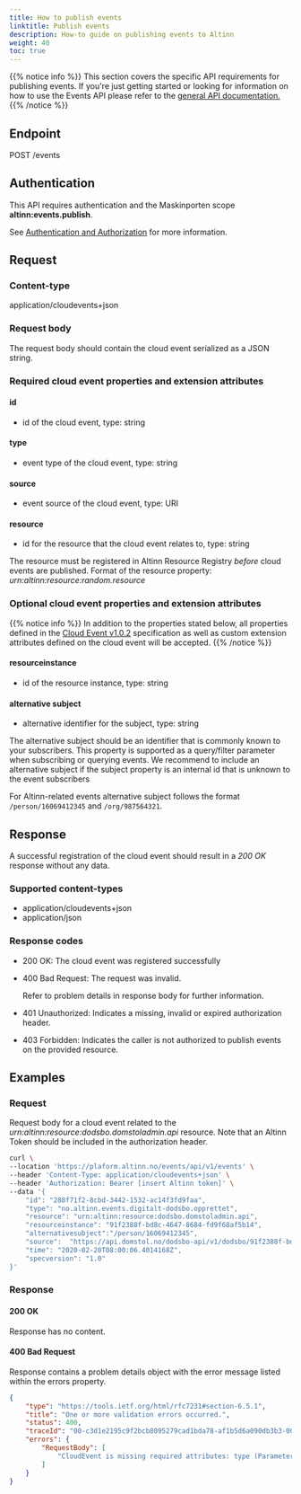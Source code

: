 ```yaml
---
title: How to publish events
linktitle: Publish events
description: How-to guide on publishing events to Altinn
weight: 40
toc: true
---
```



{{% notice info %}}
This section covers the specific API requirements for publishing events. 
If you're just getting started or looking for information on how to use the Events API please refer to the 
[general API documentation.](../../../api/)
{{% /notice %}}


## Endpoint 

POST /events

## Authentication 
This API requires authentication and the Maskinporten scope __altinn:events.publish__.

See [Authentication and Authorization](../../../api/#authentication--authorization) for more information.


## Request 

### Content-type

application/cloudevents+json


### Request body
The request body should contain the cloud event serialized as a JSON string.

### Required cloud event properties and extension attributes

####  id
- id of the cloud event, type: string

#### type
- event type of the cloud event, type: string

#### source
- event source of the cloud event, type: URI

#### resource
- id for the resource that the cloud event relates to, type: string

The resource must be registered in Altinn Resource Registry _before_ cloud events are published.
Format of the resource property: _urn:altinn:resource:random.resource_

### Optional cloud event properties and extension attributes
{{% notice info %}}
In addition to the properties stated below, all properties defined in the 
[Cloud Event v1.0.2](https://github.com/cloudevents/spec/blob/v1.0.2/cloudevents/spec.md) specification 
as well as custom extension attributes defined on the cloud event will be accepted.
{{% /notice %}}

#### resourceinstance
- id of the resource instance, type: string

#### alternative subject
- alternative identifier for the subject, type: string

The alternative subject should be an identifier that is commonly known to your subscribers.
This property is supported as a query/filter parameter when subscribing or querying events.
We recommend to include an alternative subject if the subject property is an internal id 
that is unknown to the event subscribers

For Altinn-related events alternative subject follows the format `/person/16069412345` 
and `/org/987564321`.


## Response
A successful registration of the cloud event should result in a _200 OK_ response without any data.

### Supported content-types
- application/cloudevents+json
- application/json

### Response codes
- 200 OK: The cloud event was registered successfully  
- 400 Bad Request: The request was invalid.
  
  Refer to problem details in response body for further information.
- 401 Unauthorized: Indicates a missing, invalid or expired authorization header.
- 403 Forbidden: Indicates the caller is not authorized  to publish events on the provided resource.

## Examples

### Request 

Request body for a cloud event related to the _urn:altinn:resource:dodsbo.domstoladmin.api_ resource.
Note that an Altinn Token should be included in the authorization header.

```bash
curl \
--location 'https://plaform.altinn.no/events/api/v1/events' \
--header 'Content-Type: application/cloudevents+json' \
--header 'Authorization: Bearer [insert Altinn token]' \
--data '{
    "id": "288f71f2-8cbd-3442-1532-ac14f3fd9faa",
    "type": "no.altinn.events.digitalt-dodsbo.opprettet", 
    "resource": "urn:altinn:resource:dodsbo.domstoladmin.api",
    "resourceinstance": "91f2388f-bd8c-4647-8684-fd9f68af5b14", 
    "alternativesubject":"/person/16069412345",
    "source":  "https://api.domstol.no/dodsbo-api/v1/dodsbo/91f2388f-bd8c-4647-8684-fd9f68af5b14",
    "time": "2020-02-20T08:00:06.4014168Z",
    "specversion": "1.0"
}'
```

### Response

#### 200 OK
Response has no content. 

#### 400 Bad Request
Response contains a problem details object with the error message listed within the errors property.
```json
{
	"type": "https://tools.ietf.org/html/rfc7231#section-6.5.1",
	"title": "One or more validation errors occurred.",
	"status": 400,
	"traceId": "00-c3d1e2195c9f2bcb8095279cad1bda78-af1b5d6a090db3b3-00",
	"errors": {
		"RequestBody": [
			"CloudEvent is missing required attributes: type (Parameter 'data')"
		]
	}
}
```